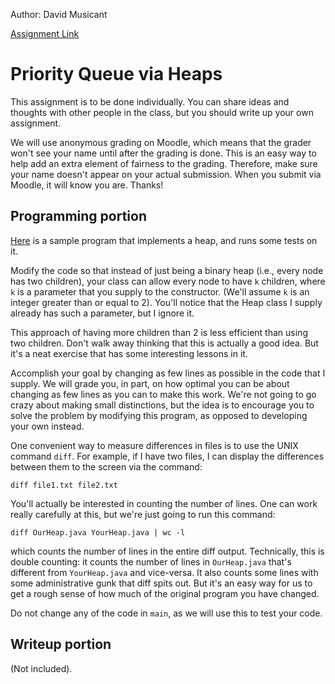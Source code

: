 Author: David Musicant

[Assignment Link](https://www.cs.carleton.edu/faculty/dmusicant/cs201w17/heaps.html)

# Priority Queue via Heaps

This assignment is to be done individually. You can share ideas and thoughts with other people in the class, but you should write up your own assignment.

We will use anonymous grading on Moodle, which means that the grader won't see your name until after the grading is done. This is an easy way to help add an extra element of fairness to the grading. Therefore, make sure your name doesn't appear on your actual submission. When you submit via Moodle, it will know you are. Thanks!

## Programming portion

[Here](https://www.cs.carleton.edu/faculty/dmusicant/cs201w17/Heap.java) is a sample program that implements a heap, and runs some tests on it.

Modify the code so that instead of just being a binary heap (i.e., every node has two children), your class can allow every node to have `k` children, where `k` is a parameter that you supply to the constructor. (We'll assume `k` is an integer greater than or equal to 2). You'll notice that the Heap class I supply already has such a parameter, but I ignore it.

This approach of having more children than 2 is less efficient than using two children. Don't walk away thinking that this is actually a good idea. But it's a neat exercise that has some interesting lessons in it.

Accomplish your goal by changing as few lines as possible in the code that I supply. We will grade you, in part, on how optimal you can be about changing as few lines as you can to make this work. We're not going to go crazy about making small distinctions, but the idea is to encourage you to solve the problem by modifying this program, as opposed to developing your own instead.

One convenient way to measure differences in files is to use the UNIX command `diff`. For example, if I have two files, I can display the differences between them to the screen via the command:
```
diff file1.txt file2.txt
```
You'll actually be interested in counting the number of lines. One can work really carefully at this, but we're just going to run this command:
```
diff OurHeap.java YourHeap.java | wc -l
```
which counts the number of lines in the entire diff output. Technically, this is double counting: it counts the number of lines in `OurHeap.java` that's different from `YourHeap.java` and vice-versa. It also counts some lines with some administrative gunk that diff spits out. But it's an easy way for us to get a rough sense of how much of the original program you have changed.

Do not change any of the code in `main`, as we will use this to test your code.

## Writeup portion

(Not included).

